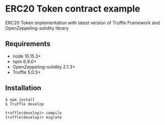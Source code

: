 # ERC20 Token contract example

ERC20 Token implementation with latest version of Truffle Framework and OpenZeppeling-solidity library

## Requirements

- node 10.15.3+
- npm 6.9.0+
- OpenZeppeling-solidity 2.1.3+
- Truffle 5.0.5+

## Installation

```
$ npm install
$ Truffle develop

truffle(develop)> compile
truffle(develop)> migrate
```



